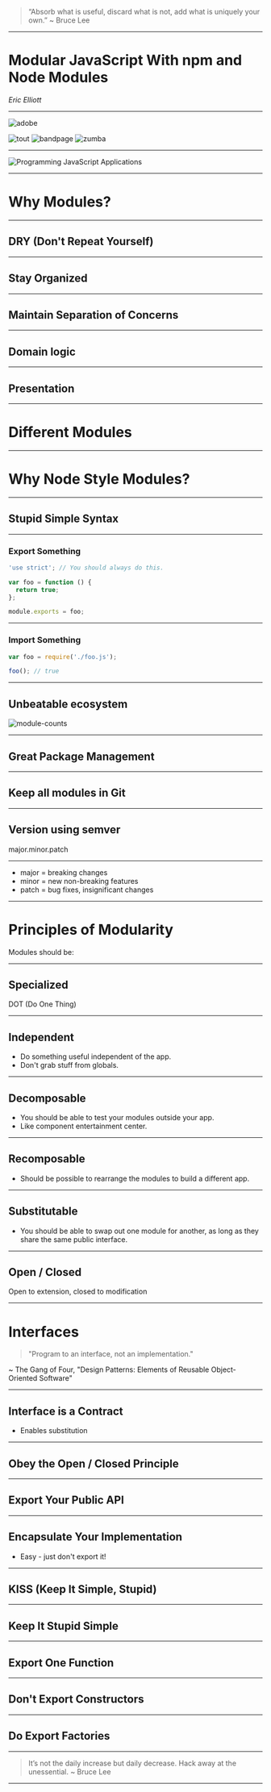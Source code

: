 > “Absorb what is useful, discard what is not, add what is uniquely your own.”
~ Bruce Lee

-------------------------------------

# Modular JavaScript With npm and Node Modules

_Eric Elliott_

-------------------------------------

![adobe](https://f.cloud.github.com/assets/364727/2303817/4b9a55dc-a1e8-11e3-874f-74118b6e28c7.jpeg)

![tout](https://raw.github.com/dilvie/fluent-prototypal-oo/master/tout.jpg)
 ![bandpage](https://raw.github.com/dilvie/fluent-prototypal-oo/master/bandpage.jpg)
 ![zumba](https://raw.github.com/dilvie/fluent-prototypal-oo/master/zumba.jpg)

-------------------------------------

![Programming JavaScript Applications](http://akamaicovers.oreilly.com/images/0636920033141/lrg.jpg)

-------------------------------------

# Why Modules?

-------------------------------------

## DRY (Don't Repeat Yourself)

-------------------------------------

## Stay Organized

-------------------------------------

## Maintain Separation of Concerns

-------------------------------------

## Domain logic

-------------------------------------

## Presentation

-------------------------------------

# Different Modules

-------------------------------------

# Why Node Style Modules?

-------------------------------------

## Stupid Simple Syntax

-------------------------------------

### Export Something

```js
'use strict'; // You should always do this.

var foo = function () {
  return true;
};

module.exports = foo;
```
-------------------------------------

### Import Something

```js
var foo = require('./foo.js');

foo(); // true
```

-------------------------------------

## Unbeatable ecosystem

![module-counts](https://f.cloud.github.com/assets/364727/2303815/1a87865e-a1e8-11e3-83e7-29704df31738.png)

-------------------------------------

## Great Package Management

-------------------------------------

## Keep all modules in Git

-------------------------------------

## Version using semver

major.minor.patch

-------------------------------------

* major = breaking changes
* minor = new non-breaking features
* patch = bug fixes, insignificant changes

-------------------------------------

# Principles of Modularity

Modules should be:

-------------------------------------

## Specialized

DOT (Do One Thing)

-------------------------------------

## Independent

* Do something useful independent of the app.
* Don't grab stuff from globals.

-------------------------------------

## Decomposable

* You should be able to test your modules outside your app.
* Like component entertainment center.

-------------------------------------

## Recomposable

* Should be possible to rearrange the modules to build a different app.

-------------------------------------

## Substitutable

* You should be able to swap out one module for another, as long as they share the same public interface.

-------------------------------------

## Open / Closed

Open to extension, closed to modification

-------------------------------------

# Interfaces

> "Program to an interface, not an implementation."

~ The Gang of Four, "Design Patterns: Elements of Reusable Object-Oriented Software"

-------------------------------------

## Interface is a Contract

* Enables substitution

-------------------------------------

## Obey the Open / Closed Principle

-------------------------------------

## Export Your Public API

-------------------------------------

## Encapsulate Your Implementation

* Easy - just don't export it!

-------------------------------------

## KISS (Keep It Simple, Stupid)

-------------------------------------

## Keep It Stupid Simple

-------------------------------------

## Export One Function

-------------------------------------

## Don't Export Constructors

-------------------------------------

## Do Export Factories

-------------------------------------


> It’s not the daily increase but daily decrease. Hack away at the unessential.
~ Bruce Lee

-------------------------------------

